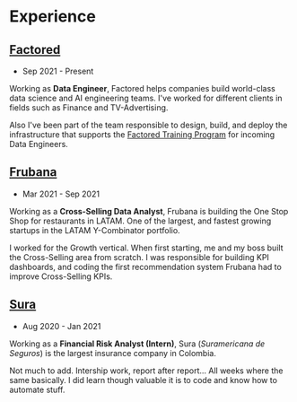 # Experience

## **[Factored](https://www.linkedin.com/company/factoredai/)**
* Sep 2021 - Present

Working as **Data Engineer**, Factored helps companies build world-class data science and AI engineering teams. I've worked for different clients in fields such as Finance and TV-Advertising.

Also I've been part of the team responsible to design, build, and deploy the infrastructure that supports the [Factored Training Program](https://factored.ai/training-program/) for incoming Data Engineers.

## **[Frubana](https://www.linkedin.com/company/frubana/)**
* Mar 2021 - Sep 2021

Working as a **Cross-Selling Data Analyst**, Frubana is building the One Stop Shop for restaurants in LATAM. One of the largest, and fastest growing startups in the LATAM Y-Combinator portfolio.

I worked for the Growth vertical. When first starting, me and my boss built the Cross-Selling area from scratch. I was responsible for building KPI dashboards, and coding the first recommendation system Frubana had to improve Cross-Selling KPIs.

## **[Sura](https://www.linkedin.com/company/seguros-sura/)**
* Aug 2020 - Jan 2021

Working as a **Financial Risk Analyst (Intern)**, Sura (*Suramericana de Seguros*) is the largest insurance company in Colombia.

Not much to add. Intership work, report after report... All weeks where the same basically. I did learn though valuable it is to code and know how to automate stuff.